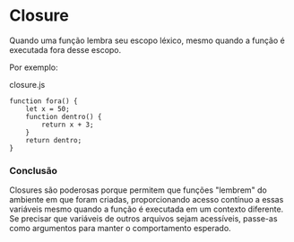 # Closure
Quando uma função lembra seu escopo léxico, mesmo quando a função é executada fora desse escopo.

Por exemplo:

closure.js
```
function fora() {
    let x = 50;
    function dentro() {
        return x + 3;
    }
    return dentro;
}
```

### Conclusão
Closures são poderosas porque permitem que funções "lembrem" do ambiente em que foram criadas, proporcionando acesso contínuo a essas variáveis mesmo quando a função é executada em um contexto diferente. Se precisar que variáveis de outros arquivos sejam acessíveis, passe-as como argumentos para manter o comportamento esperado.